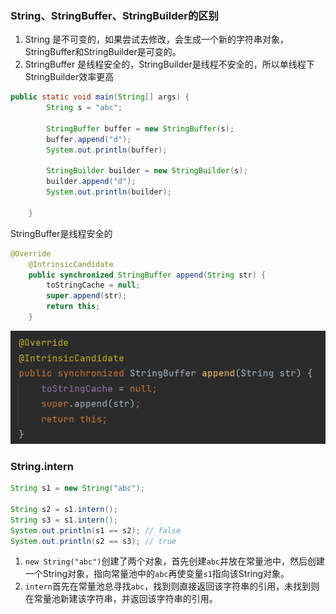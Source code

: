 ### String、StringBuffer、StringBuilder的区别

1. String 是不可变的，如果尝试去修改，会生成一个新的字符串对象，StringBuffer和StringBuilder是可变的。
2. StringBuffer 是线程安全的，StringBuilder是线程不安全的，所以单线程下StringBuilder效率更高

```java
public static void main(String[] args) {
        String s = "abc";

        StringBuffer buffer = new StringBuffer(s);
        buffer.append("d");
        System.out.println(buffer);

        StringBuilder builder = new StringBuilder(s);
        builder.append("d");
        System.out.println(builder);
        
    }
```

StringBuffer是线程安全的

```java
@Override
    @IntrinsicCandidate
    public synchronized StringBuffer append(String str) {
        toStringCache = null;
        super.append(str);
        return this;
    }
```

![image-20220820102304885](assets/image-20220820102304885.png)

### String.intern

```java
String s1 = new String("abc");

String s2 = s1.intern();
String s3 = s1.intern();
System.out.println(s1 == s2); // false
System.out.println(s2 == s3); // true
```

1. `new String("abc")`创建了两个对象，首先创建`abc`并放在常量池中，然后创建一个String对象，指向常量池中的`abc`再使变量`s1`指向该String对象。
2. `intern`首先在常量池总寻找`abc`，找到则直接返回该字符串的引用，未找到则在常量池新建该字符串，并返回该字符串的引用。

